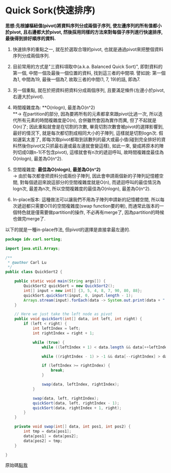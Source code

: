 # Quick Sork\(快速排序\)

**思想:先根據樞紐值\(pivot\)將資料序列分成兩個子序列, 使左邊序列的所有值都小於pivot, 且右邊都大於pivot, 然後採用同樣的方法來對每個子序列進行快速排序, 最後得到排好順序的資料.**

1. 快速排序的重點之一, 就在於選取合理的pivot, 也就是通過pivot來把整個資料序列分成兩個序列.

2. 目前常用的方式是"三資料項取中\(a.k.a. Balanced Quick Sort\)", 即對資料的第一個, 中間一個及最後一個位置的資料, 找到這三者的中間項. 譬如說: 第一個為1, 中間為19, 最後一個為7, 故取三者的中間\(1, 7, 19\)的話, 即為7.

3. 另一個重點, 就在於把資料把資料分成兩個序列, 且要滿足條件\(左邊小於pivot, 右邊大於pivot\).

4. 時間複雜度為: **O\(nlogn\), 最差為O\(n^2\)              
   **-&gt; 在partition的部分, 因為要將所有的元素都拿來跟pivot比過一次, 所以迭代所有元素的時間複雜度是O\(n\), 合併雖然會因為實作而異, 但了不起就是O\(n\)了; 因此重點就會是在切割的次數, 畢竟切割次數會被pivot的選擇影響到, 最好的情況下, 就是每次都切割成相同大小的子陣列, 這樣就是切割logn次. 假如運氣太差了, 即每次取pivot都取到該數列的最大或最小值\(碰到完全排好的資料然後你pivot又只抓最右邊或最左邊就會變這樣\), 如此一來, 變成將原本的陣列切成0跟n-1\(不包含pivot\), 這樣就會有n次的遞迴呼叫, 故時間複雜度最佳為O\(nlogn\), 最差為O\(n^2\).

5. 空間複雜度: **最佳為O\(nlogn\), 最差為O\(n^2\)**  
   -&gt; 由於每次都會把資料分成兩份子陣列, 因此會申請兩個新的子陣列記憶體空間, 對每個遞迴來說這部分的空間複雜度就是O\(n\), 而遞迴呼叫的最佳情況為logn次, 最差為n次, 所以空間複雜度的最佳為O\(nlogn\), 最差為O\(n^2\).

6. In-place版本: 這種做法可以讓我們不用為子陣列申請新的記憶體空間, 所以每次遞迴都只需要O\(1\)的空間複雜度\(swap function要的喇\), 而通常此版本的一個特色就是僅需要做partition的操作, 不必再有merge了, 因為partition的時候也做完merge了.  

以下的就是一種in-place作法, 但pivot的選擇是直接拿最左邊的.

```java
package idv.carl.sorting;

import java.util.Arrays;

/**
 * @author Carl Lu
 */
public class QuickSort2 {

    public static void main(String args[]) {
        QuickSort2 quickSort = new QuickSort2();
        int[] input = new int[] {3, 5, 4, 8, 7, 90, 80, 88};
        quickSort.quickSort(input, 0, input.length - 1);
        Arrays.stream(input).forEach(data -> System.out.print(data + " "));
    }

    // Here we just take the left node as pivot
    public void quickSort(int[] data, int left, int right) {
        if (left < right) {
            int leftIndex = left;
            int rightIndex = right + 1;

            while (true) {
                while ((leftIndex + 1) < data.length && data[++leftIndex] < data[left]);

                while ((rightIndex - 1) > -1 && data[--rightIndex] > data[left]);

                if (leftIndex >= rightIndex) {
                    break;
                }

                swap(data, leftIndex, rightIndex);
            }

            swap(data, left, rightIndex);
            quickSort(data, left, rightIndex - 1);
            quickSort(data, rightIndex + 1, right);
        }
    }

    private void swap(int[] data, int pos1, int pos2) {
        int tmp = data[pos1];
        data[pos1] = data[pos2];
        data[pos2] = tmp;
    }

}
```

原始碼[點我](https://github.com/yotsuba1022/LeetCode/blob/master/src/main/java/idv/carl/sorting/QuickSort2.java)

